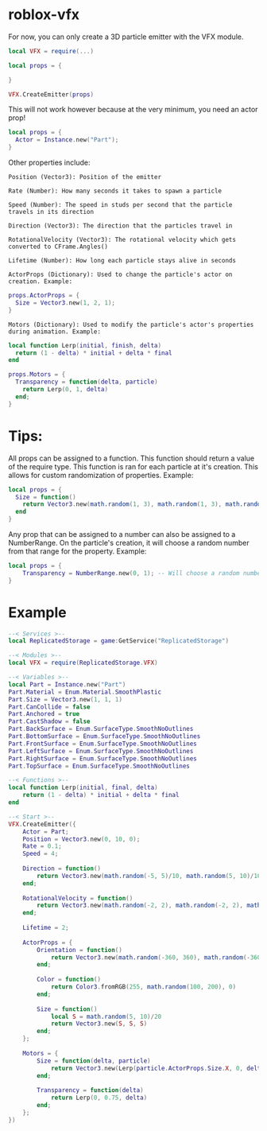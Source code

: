 # roblox-vfx

For now, you can only create a 3D particle emitter with the VFX module.

```lua
local VFX = require(...)

local props = {

}

VFX.CreateEmitter(props)
```

This will not work however because at the very minimum, you need an actor prop!

```lua
local props = {
  Actor = Instance.new("Part");
}
```

Other properties include:

``Position (Vector3): Position of the emitter``

``Rate (Number): How many seconds it takes to spawn a particle``

``Speed (Number): The speed in studs per second that the particle travels in its direction``

``Direction (Vector3): The direction that the particles travel in``

``RotationalVelocity (Vector3): The rotational velocity which gets converted to CFrame.Angles()``

``Lifetime (Number): How long each particle stays alive in seconds``

``ActorProps (Dictionary): Used to change the particle's actor on creation. Example:``
```lua
props.ActorProps = {
  Size = Vector3.new(1, 2, 1);
}
```

``Motors (Dictionary): Used to modify the particle's actor's properties during animation. Example:``
```lua
local function Lerp(initial, finish, delta)
  return (1 - delta) * initial + delta * final
end

props.Motors = {
  Transparency = function(delta, particle)
    return Lerp(0, 1, delta)
  end;
}
```

# Tips:
All props can be assigned to a function. This function should return a value of the require type. This function is ran for each particle at it's creation. This allows for custom randomization of properties. Example:
```lua
local props = {
  Size = function()
    return Vector3.new(math.random(1, 3), math.random(1, 3), math.random(1, 3))
  end
}
```

Any prop that can be assigned to a number can also be assigned to a NumberRange. On the particle's creation, it will choose a random number from that range for the property. Example:
```lua
local props = {
	Transparency = NumberRange.new(0, 1); -- Will choose a random number between 0 and 1
}
```

# Example
```lua
--< Services >--
local ReplicatedStorage = game:GetService("ReplicatedStorage")

--< Modules >--
local VFX = require(ReplicatedStorage.VFX)

--< Variables >--
local Part = Instance.new("Part")
Part.Material = Enum.Material.SmoothPlastic
Part.Size = Vector3.new(1, 1, 1)
Part.CanCollide = false
Part.Anchored = true
Part.CastShadow = false
Part.BackSurface = Enum.SurfaceType.SmoothNoOutlines
Part.BottomSurface = Enum.SurfaceType.SmoothNoOutlines
Part.FrontSurface = Enum.SurfaceType.SmoothNoOutlines
Part.LeftSurface = Enum.SurfaceType.SmoothNoOutlines
Part.RightSurface = Enum.SurfaceType.SmoothNoOutlines
Part.TopSurface = Enum.SurfaceType.SmoothNoOutlines

--< Functions >--
local function Lerp(initial, final, delta)
	return (1 - delta) * initial + delta * final
end

--< Start >--
VFX.CreateEmitter({
	Actor = Part;
	Position = Vector3.new(0, 10, 0);
	Rate = 0.1;
	Speed = 4;
	
	Direction = function()
		return Vector3.new(math.random(-5, 5)/10, math.random(5, 10)/10, math.random(0, 5)/5)
	end;
	
	RotationalVelocity = function()
		return Vector3.new(math.random(-2, 2), math.random(-2, 2), math.random(2, 2))
	end;
	
	Lifetime = 2;
	
	ActorProps = {
		Orientation = function()
			return Vector3.new(math.random(-360, 360), math.random(-360, 360), math.random(-360, 360))
		end;
		
		Color = function()
			return Color3.fromRGB(255, math.random(100, 200), 0)
		end;
		
		Size = function()
			local S = math.random(5, 10)/20
			return Vector3.new(S, S, S)
		end;
	};
	
	Motors = {
		Size = function(delta, particle)
			return Vector3.new(Lerp(particle.ActorProps.Size.X, 0, delta), Lerp(particle.ActorProps.Size.Y, 0, delta), Lerp(particle.ActorProps.Size.Z, 0, delta))
		end;
		
		Transparency = function(delta)
			return Lerp(0, 0.75, delta)
		end;
	};
})
```
